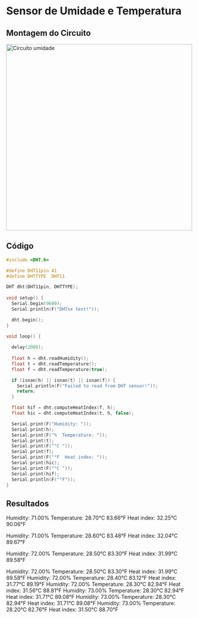 # Sensor de Umidade e Temperatura

## Montagem do Circuito

<img src= ".png" alt = "Circuito umidade" width = "500" />

## Código
```C
#include <DHT.h>

#define DHT11pin A1
#define DHTTYPE  DHT11

DHT dht(DHT11pin, DHTTYPE);
 
void setup() {
  Serial.begin(9600);
  Serial.println(F("DHTxx test!"));

  dht.begin();
}

void loop() {
 
  delay(2000);
  
  float h = dht.readHumidity();
  float t = dht.readTemperature();
  float f = dht.readTemperature(true);

  if (isnan(h) || isnan(t) || isnan(f)) {
    Serial.println(F("Failed to read from DHT sensor!"));
    return;
  }

  float hif = dht.computeHeatIndex(f, h);
  float hic = dht.computeHeatIndex(t, h, false);

  Serial.print(F("Humidity: "));
  Serial.print(h);
  Serial.print(F("%  Temperature: "));
  Serial.print(t);
  Serial.print(F("°C "));
  Serial.print(f);
  Serial.print(F("°F  Heat index: "));
  Serial.print(hic);
  Serial.print(F("°C "));
  Serial.print(hif);
  Serial.println(F("°F"));
}
```

## Resultados

Humidity: 71.00%  Temperature: 28.70°C 83.66°F  Heat index: 32.25°C 90.06°F

Humidity: 71.00%  Temperature: 28.60°C 83.48°F  Heat index: 32.04°C 89.67°F

Humidity: 72.00%  Temperature: 28.50°C 83.30°F  Heat index: 31.99°C 89.58°F

Humidity: 72.00%  Temperature: 28.50°C 83.30°F  Heat index: 31.99°C 89.58°F
Humidity: 72.00%  Temperature: 28.40°C 83.12°F  Heat index: 31.77°C 89.19°F
Humidity: 72.00%  Temperature: 28.30°C 82.94°F  Heat index: 31.56°C 88.81°F
Humidity: 73.00%  Temperature: 28.30°C 82.94°F  Heat index: 31.71°C 89.08°F
Humidity: 73.00%  Temperature: 28.30°C 82.94°F  Heat index: 31.71°C 89.08°F
Humidity: 73.00%  Temperature: 28.20°C 82.76°F  Heat index: 31.50°C 88.70°F


